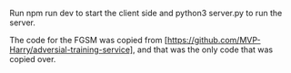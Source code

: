 Run npm run dev to start the client side and python3 server.py to run the server. 

The code for the FGSM was copied from [https://github.com/MVP-Harry/adversial-training-service], and that was the only code that was copied over. 
